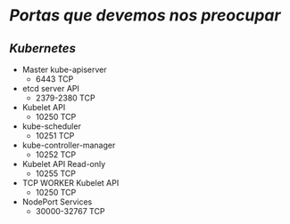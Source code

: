 # ***Portas que devemos nos preocupar***

## ***Kubernetes***

- Master  kube-apiserver
  - 6443 TCP
- etcd server API
  - 2379-2380 TCP
- Kubelet API
  - 10250 TCP
- kube-scheduler
  - 10251 TCP
- kube-controller-manager
  - 10252 TCP
- Kubelet API Read-only
  - 10255 TCP
- TCP WORKER Kubelet API
  - 10250 TCP
- NodePort Services
  - 30000-32767 TCP

